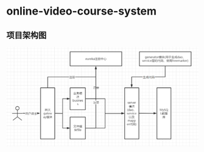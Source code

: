 # online-video-course-system

## 项目架构图

![image-20210223093012556](README.assets/image-20210223093012556.png)